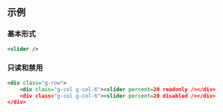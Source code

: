 ## 示例
### 基本形式

<div class="m-example"></div>

```xml
<slider />
```

### 只读和禁用

<div class="m-example"></div>

```xml
<div class="g-row">
    <div class="g-col g-col-6"><slider percent=20 readonly /></div>
    <div class="g-col g-col-6"><slider percent=20 disabled /></div>
</div>
```
